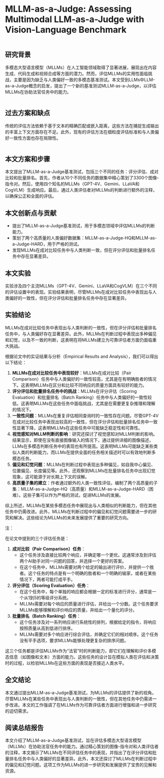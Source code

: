 # MLLM-as-a-Judge: Assessing Multimodal LLM-as-a-Judge with Vision-Language Benchmark

<figure><img src="../../.gitbook/assets/image (69).png" alt=""><figcaption></figcaption></figure>

## 研究背景

多模态大型语言模型（MLLMs）在人工智能领域取得了显著进展，展现出在内容生成、代码生成和视频合成等方面的潜力。然而，评估MLLMs的实用性面临挑战，主要是因为缺乏与人类偏好一致的多模态基准测试。本文受到LLMs中LLM-as-a-Judge概念的启发，提出了一个新的基准测试MLLM-as-a-Judge，以评估MLLMs在协助法官任务中的能力。

<figure><img src="../../.gitbook/assets/image (70).png" alt=""><figcaption></figcaption></figure>

## 过去方案和缺点

传统的评估方法依赖于基于文本的精确匹配或嵌入距离，这些方法在捕捉生成输出的丰富上下文方面存在不足。此外，现有的评估方法在细粒度评估标准和与人类偏好一致性方面也存在局限性。

<figure><img src="../../.gitbook/assets/image (71).png" alt=""><figcaption></figcaption></figure>

## 本文方案和步骤

本文提出了MLLM-as-a-Judge基准测试，包括三个不同的任务：评分评估、成对比较和批量排名。首先，作者从10个不同任务的数据集中精心策划了3300个图像-指令对。然后，使用四个知名的MLLMs（GPT-4V、Gemini、LLaVA和CogVLM）生成响应。最后，通过人类评估者对MLLMs的判断进行额外的注释，以确保公正和全面的评估。

## 本文创新点与贡献

* 提出了MLLM-as-a-Judge基准测试，用于多模态领域中评估MLLMs的判断能力。
* 策划了两个高质量的人类偏好数据集：MLLM-as-a-Judge-HQ和MLLM-as-a-Judge-HARD，用于严格的测试。
* 发现MLLMs在成对比较任务中与人类判断一致，但在评分评估和批量排名任务中存在显著差异。

## 本文实验

实验涉及四个主流MLLMs（GPT-4V、Gemini、LLaVA和CogVLM）在三个不同的评估设置中的表现。实验结果表明，尽管MLLMs在成对比较任务中表现出与人类偏好的一致性，但在评分评估和批量排名任务中存在显著差异。

## 实验结论

MLLMs在成对比较任务中表现出与人类判断的一致性，但在评分评估和批量排名任务中，与人类偏好存在显著差异。此外，MLLMs在判断过程中表现出多种偏见和幻觉，以及不一致的判断，这表明在将MLLMs建立为可靠评估者方面仍面临重大挑战。

根据论文中的实证结果与分析（Empirical Results and Analysis），我们可以得出以下结论：

1. **MLLMs在成对比较任务中表现较好**：MLLMs在成对比较（Pair Comparison）任务中与人类偏好的一致性较高，尤其是在有明确胜者的情况下。这表明MLLMs在区分和比较不同响应的质量方面具有较好的能力。
2. **评分评估和批量排名任务中的挑战**：MLLMs在评分评估（Scoring Evaluation）和批量排名（Batch Ranking）任务中与人类偏好的一致性较低。这表明MLLMs在这些任务中面临挑战，尤其是在需要更复杂推理和理解的情况下。
3. **一致性问题**：MLLMs在重复评估相同查询时的一致性存在问题。尽管GPT-4V在成对比较任务中表现出较高的一致性，但在评分评估和批量排名任务中一致性显著下降，这表明MLLMs在这些任务中可能缺乏稳定性和可靠性。
4. **视觉感知对MLLM判断的影响**：研究还探讨了视觉感知对MLLM判断的影响。结果显示，即使在没有直接图像输入的情况下，通过提供详细的图像描述，LLMs在多模态判断任务中的表现也有所提高。这表明MLLMs可能缺乏某些类似人类的判断能力，而LLMs在提供全面的任务相关描述时可以有效地判断多模态任务。
5. **偏见和幻觉问题**：MLLMs在判断过程中表现出多种偏见，如自我中心偏见、位置偏见、长度偏见等。此外，还观察到MLLMs在批量排名任务中出现幻觉现象，这可能源于对长期上下文的误解。
6. **高质量子集的建立**：作者通过额外的人类一致性评估，编制了两个高质量的子集：MLLM-as-a-Judge-HQ（高质量）和MLLM-as-a-Judge-HARD（困难）。这些子集可以作为严格的测试，促进MLLMs的发展。

综上所述，MLLMs在某些多模态任务中展现出与人类相似的判断能力，但在其他任务中仍需改进。此外，MLLMs在判断过程中的偏见和幻觉问题需要进一步的研究和解决。这些结论为MLLMs的未来发展提供了重要的研究方向。

注：

在论文中提到的三个评估任务是：

1. **成对比较（Pair Comparison）任务**：
   * 这个任务涉及直接比较两个响应，并确定哪一个更优。这通常涉及到评估两个AI助手对同一问题的回答，并选择一个更好的答案。
   * 在这个任务中，MLLMs需要对两个给定的输出进行评价，并提供一个胜者。这个任务的特点是有一个明确的胜者和一个明确的输家，或者在某些情况下，两者可能打成平手。
2. **评分评估（Scoring Evaluation）任务**：
   * 在这个任务中，每个单独的响应都会根据一定的标准进行评分，通常是一个从1到5的等级评分系统。
   * MLLMs需要对每个响应的质量进行评估，并给出一个分数。这个任务要求MLLMs能够理解和评价响应的质量，并给出一个量化的评分。
3. **批量排名（Batch Ranking）任务**：
   * 这个任务涉及对一系列响应进行系统性的排列，根据给定的指令，将响应按照质量从高到低进行排序。
   * MLLMs需要对多个响应进行综合评估，并确定它们的相对顺序。这个任务没有平手选项，要求MLLMs能够处理更复杂的排序问题。

这三个任务都是评估MLLMs作为“法官”时的判断能力，即它们在理解和评价多模态信息（如图像和文本）方面的能力。这些任务的设计旨在模拟人类在评估和决策时的过程，以检验MLLMs在这些方面的表现是否接近人类水平。

## 全文结论

本文通过提出MLLM-as-a-Judge基准测试，为MLLMs的评估提供了新的视角。尽管MLLMs在某些任务中表现出与人类判断的一致性，但在其他任务中仍需进一步改进。本文的工作强调了在MLLMs作为可靠评估者方面进行增强和进一步研究的迫切需求。

## 阅读总结报告

本文介绍了MLLM-as-a-Judge基准测试，旨在评估多模态大型语言模型（MLLMs）在协助法官任务中的能力。通过精心策划的图像-指令对和人类评估者的注释，本文揭示了MLLMs在不同评估任务中的表现，并指出了在评分评估和批量排名任务中与人类偏好的显著差异。此外，本文还探讨了MLLMs在判断过程中的偏见和幻觉问题。这项工作为MLLMs的进一步研究和发展提供了宝贵的见解和资源。
